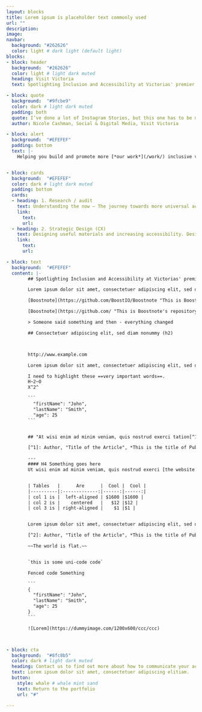 ```yaml
---
layout: blocks
title: Lorem ipsum is placeholder text commonly used
url: ""
description:
image:
navbar:
  background: "#262626"
  color: light # dark light (default light)
blocks:
- block: header
  background:  "#262626"
  color: light # light dark muted
  heading: Visit Victoria
  text: Spotlighting Inclusion and Accessibility at Victorias' premier tourism marketing program

- block: quote
  background:  "#9fcbe9"
  color: dark # light dark muted
  padding: both
  quote: I’ve done a lot of Instagram Stories, but this one has to be my favourite ...and if you’re interested in accessible tourism content creation, Ryan Smith is your guy
  author: Nicole Cashman, Social & Digital Media, Visit Victoria

- block: alert
  background:  "#EFEFEF"
  padding: bottom
  text: |-
    Helping you build and promote more [*our work*](/work/) inclusive visitor experiences.


- block: cards
  background:  "#EFEFEF"
  color: dark # light dark muted
  padding: bottom
  cards:
  - heading: 1. Research / audit
    text: Understanding the now – The journey towards more universal accessibility in tourism means better societal inclusion and increased revenue for operators.
    link:
      text:
      url:
  - heading: 2. Strategic Design (CX)
    text: Designing useful materials and increasing accessibility. Design + build materials to bring visitors and increase loyalty. Train and mentor staff in best practice inclusion.
    link:
      text:
      url:

- block: text
  background:  "#EFEFEF"
  content: |-
        ## Spotlighting Inclusion and Accessibility at Victorias' premier tourism marketing program.

        Lorem ipsum dolor sit amet, consectetuer adipiscing elit, sed diam nonummy nibh euismod tincidunt ut laoreet dolore magna aliquam erat volutpat. **bold text** Ut wisi enim ad minim veniam, quis nostrud exerci tation ullamcorper suscipit lobortis nisl ut aliquip ex ea commodo *italicized text* consequat. Duis autem vel eum iriure dolor in.

        [Boostnote](https://github.com/BoostIO/Boostnote "This is Boostnote's repository")

        [Boostnote](https://github.com/ "This is Boostnote's repository")

        > Someone said something and then - everything changed

        ## Consectetuer adipiscing elit, sed diam nonummy (h2)



        http://www.example.com

        Lorem ipsum dolor sit amet, consectetuer adipiscing elit, sed diam nonummy nibh euismod tincidunt ut laoreet dolore magna aliquam erat volutpat. Ut wisi enim ad minim veniam, quis nostrud exerci tation

        I need to highlight these ==very important words==.
        H~2~O
        X^2^

        ```
          "firstName": "John",
          "lastName": "Smith",
          "age": 25
        ```


        ## "At wisi enim ad minim veniam, quis nostrud exerci tation[^1] ullamcorper suscipit lobortis nisl ut aliquip ex ea commodo consequat. Duis autem vel eum iriure dolor in. Here's a sentence with a footnote."

        [^1]: Author, "Title of the Article", *This is the title of Publication*, 2010.

        ---
        #### H4 Something goes here
        Ut wisi enim ad minim veniam, quis nostrud exerci [the website link](https://www.example.com) tation ullamcorper suscipit lobortis nisl ut aliquip ex ea commodo consequat. Duis autem vel eum iriure dolor in.


        | Tables   |      Are      |  Cool |  Cool |
        |----------|:-------------:|------:|------:|
        | col 1 is |  left-aligned | $1600 |$1600 |
        | col 2 is |    centered   |   $12 |$12 |
        | col 3 is | right-aligned |    $1 |$1 |


        Lorem ipsum dolor sit amet, consectetuer adipiscing elit, sed diam nonummy nibh euismod tincidunt ut laoreet dolore magna aliquam erat volutpat. 'Ut wisi enim ad minim veniam'[^2], quis nostrud exerci tation ullamcorper suscipit lobortis nisl ut aliquip ex ea commodo consequat. Duis autem vel eum iriure dolor in.

        [^2]: Author, "Title of the Article", *This is the title of Publication*, 2010.

        ~~The world is flat.~~


        `this is some uni-code code`

        Fenced code Something

        ```
        {
          "firstName": "John",
          "lastName": "Smith",
          "age": 25
        }
        ```

        ![Lorem](https://dummyimage.com/1200x600/ccc/ccc)



- block: cta
  background:  "#8fc8b5"
  color: dark # light dark muted
  heading: Contact us to find out more about how to communicate your access
  text: Lorem ipsum dolor sit amet, consectetuer adipiscing elitiam.
  button:
    style: whale # whale mint sand
    text: Return to the portfolio
    url: "#"

---
```

